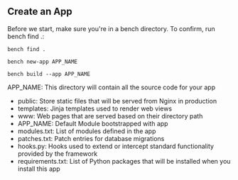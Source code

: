 ## Create an App

Before we start, make sure you're in a bench directory. To confirm, run bench find .:

```
bench find .
```
```
bench new-app APP_NAME
```

```
bench build --app APP_NAME
```

APP_NAME: This directory will contain all the source code for your app
- public: Store static files that will be served from Nginx in production
- templates: Jinja templates used to render web views
- www: Web pages that are served based on their directory path
- APP_NAME: Default Module bootstrapped with app
- modules.txt: List of modules defined in the app
- patches.txt: Patch entries for database migrations
- hooks.py: Hooks used to extend or intercept standard functionality provided by the framework
- requirements.txt: List of Python packages that will be installed when you install this app

